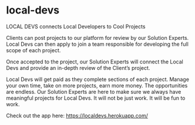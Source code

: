 # local-devs 
LOCAL DEVS connects Local Developers to Cool Projects

Clients can post projects to our platform for review by our Solution Experts. Local Devs can then apply to join a team responsible for developing the full scope of each project.

Once accepted to the project, our Solution Experts will connect the Local Devs and provide an in-depth review of the Client’s project.

Local Devs will get paid as they complete sections of each project. Manage your own time, take on more projects, earn more money. The opportunities are endless. Our Solution Experts are here to make sure we always have meaningful projects for Local Devs. It will not be just work. It will be fun to work.

Check out the app here:  https://localdevs.herokuapp.com/